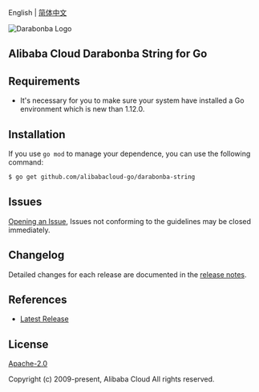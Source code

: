 English | [简体中文](README-CN.md)

![Darabonba Logo](https://aliyunsdk-pages.alicdn.com/icons/dara_logo.svg)

## Alibaba Cloud Darabonba String for Go

## Requirements
- It's necessary for you to make sure your system have installed a Go environment which is new than 1.12.0.

## Installation
If you use `go mod` to manage your dependence, you can use the following command:

```sh
$ go get github.com/alibabacloud-go/darabonba-string
```

## Issues
[Opening an Issue](https://github.com/aliyun/darabonba-string/issues/new), Issues not conforming to the guidelines may be closed immediately.

## Changelog
Detailed changes for each release are documented in the [release notes](./ChangeLog.txt).

## References
* [Latest Release](https://github.com/aliyun/darabonba-string/releases)

## License
[Apache-2.0](https://www.apache.org/licenses/LICENSE-2.0)

Copyright (c) 2009-present, Alibaba Cloud All rights reserved.
